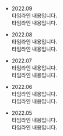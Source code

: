 -   2022.09  
    타임라인 내용입니다.  
    타임라인 내용입니다.

-   2022.08  
     타임라인 내용입니다.  
     타임라인 내용입니다.

-   2022.07  
    타임라인 내용입니다.  
    타임라인 내용입니다.

-   2022.06  
    타임라인 내용입니다.  
    타임라인 내용입니다.

-   2022.05  
    타임라인 내용입니다.  
    타임라인 내용입니다.

